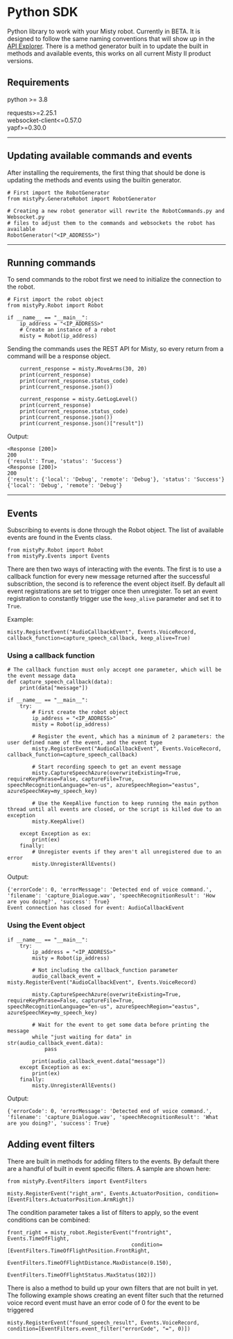 # Python SDK

Python library to work with your Misty robot. Currently in BETA. It is designed to follow the same naming conventions that will show up in the [API Explorer](http://sdk.mistyrobotics.com/api-explorer/index.html).
There is a method generator built in to update the built in methods and available events, this works on all current Misty II product versions.

## Requirements

python >= 3.8

requests>=2.25.1<br>
websocket-client<=0.57.0<br>
yapf>=0.30.0
___
## Updating available commands and events
After installing the requirements, the first thing that should be done is updating the methods and events using the builtin generator.
```
# First import the RobotGenerator
from mistyPy.GenerateRobot import RobotGenerator

# Creating a new robot generator will rewrite the RobotCommands.py and Websocket.py 
# files to adjust them to the commands and websockets the robot has available
RobotGenerator("<IP_ADDRESS>")
```
___
## Running commands
To send commands to the robot first we need to initialize the connection to the robot.
```
# First import the robot object
from mistyPy.Robot import Robot

if __name__ == "__main__":
    ip_address = "<IP_ADDRESS>"
    # Create an instance of a robot
    misty = Robot(ip_address)
```

Sending the commands uses the REST API for Misty, so every return from a command will be a response object.
```
    current_response = misty.MoveArms(30, 20)
    print(current_response)
    print(current_response.status_code)
    print(current_response.json())

    current_response = misty.GetLogLevel()
    print(current_response)
    print(current_response.status_code)
    print(current_response.json())
    print(current_response.json()["result"])
```
Output:
```
<Response [200]>
200
{'result': True, 'status': 'Success'}
<Response [200]>
200
{'result': {'local': 'Debug', 'remote': 'Debug'}, 'status': 'Success'}
{'local': 'Debug', 'remote': 'Debug'}
```
___
## Events
Subscribing to events is done through the Robot object. The list of available events are found in the Events class.
```
from mistyPy.Robot import Robot
from mistyPy.Events import Events
```

There are then two ways of interacting with the events. The first is to use a callback function for every new message returned after the successful subscribtion, the second is to reference the event object itself.
By default all event registrations are set to trigger once then unregister. To set an event registration to constantly trigger use the `keep_alive` parameter and set it to `True`.

Example: 

`misty.RegisterEvent("AudioCallbackEvent", Events.VoiceRecord, callback_function=capture_speech_callback, keep_alive=True)`

### Using a callback function
```
# The callback function must only accept one parameter, which will be the event message data
def capture_speech_callback(data):
    print(data["message"])

if __name__ == "__main__":
    try:
        # First create the robot object
        ip_address = "<IP_ADDRESS>"
        misty = Robot(ip_address)

        # Register the event, which has a minimum of 2 parameters: the user defined name of the event, and the event type
        misty.RegisterEvent("AudioCallbackEvent", Events.VoiceRecord, callback_function=capture_speech_callback)

        # Start recording speech to get an event message
        misty.CaptureSpeechAzure(overwriteExisting=True, requireKeyPhrase=False, captureFile=True, speechRecognitionLanguage="en-us", azureSpeechRegion="eastus", azureSpeechKey=my_speech_key)

        # Use the KeepAlive function to keep running the main python thread until all events are closed, or the script is killed due to an exception
        misty.KeepAlive()

    except Exception as ex:
        print(ex)
    finally:
        # Unregister events if they aren't all unregistered due to an error
        misty.UnregisterAllEvents()
```
Output:
```
{'errorCode': 0, 'errorMessage': 'Detected end of voice command.', 'filename': 'capture_Dialogue.wav', 'speechRecognitionResult': 'How are you doing?', 'success': True}
Event connection has closed for event: AudioCallbackEvent
```

### Using the Event object
```
if __name__ == "__main__":
    try:
        ip_address = "<IP_ADDRESS>"
        misty = Robot(ip_address)

        # Not including the callback_function parameter
        audio_callback_event = misty.RegisterEvent("AudioCallbackEvent", Events.VoiceRecord)

        misty.CaptureSpeechAzure(overwriteExisting=True, requireKeyPhrase=False, captureFile=True, speechRecognitionLanguage="en-us", azureSpeechRegion="eastus", azureSpeechKey=my_speech_key)

        # Wait for the event to get some data before printing the message
        while "just waiting for data" in str(audio_callback_event.data):
            pass

        print(audio_callback_event.data["message"])
    except Exception as ex:
        print(ex)
    finally:
        misty.UnregisterAllEvents()

```
Output:
```
{'errorCode': 0, 'errorMessage': 'Detected end of voice command.', 'filename': 'capture_Dialogue.wav', 'speechRecognitionResult': 'What are you doing?', 'success': True}
```

## Adding event filters
There are built in methods for adding filters to the events. By default there are a handful of built in event specific filters. A sample are shown here:
```
from mistyPy.EventFilters import EventFilters

misty.RegisterEvent("right_arm", Events.ActuatorPosition, condition=[EventFilters.ActuatorPosition.ArmRight])
```

The condition parameter takes a list of filters to apply, so the event conditions can be combined:
```
front_right = misty_robot.RegisterEvent("frontright", Events.TimeOfFlight,
                                        condition=[EventFilters.TimeOfFlightPosition.FrontRight, 
                                                   EventFilters.TimeOfFlightDistance.MaxDistance(0.150),
                                                   EventFilters.TimeOfFlightStatus.MaxStatus(102)])
```
There is also a method to build up your own filters that are not built in yet. The following example shows creating an event filter such that the returned voice record event must have an error code of 0 for the event to be triggered
```
misty.RegisterEvent("found_speech_result", Events.VoiceRecord, condition=[EventFilters.event_filter("errorCode", "=", 0)])
```